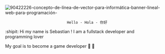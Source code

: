 ![90422226-concepto-de-línea-de-vector-para-informática-banner-lineal-web-para-programación-](https://user-images.githubusercontent.com/98132797/173199482-8d345d21-5e33-4145-ae67-491407f30e70.jpg)


								Hello - Hola - 你好

:shipit: Hi my name is Sebastian ! I am a fullstack developer and programming lover

My goal is to become a game developer :space_invader:	:space_invader:	
